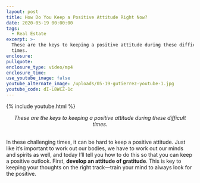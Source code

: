 ```yaml
---
layout: post
title: How Do You Keep a Positive Attitude Right Now?
date: 2020-05-19 00:00:00
tags:
  - Real Estate
excerpt: >-
  These are the keys to keeping a positive attitude during these difficult
  times.
enclosure:
pullquote:
enclosure_type: video/mp4
enclosure_time:
use_youtube_image: false
youtube_alternate_image: /uploads/05-19-gutierrez-youtube-1.jpg
youtube_code: dI-L8WCZ-1c
---
```


{% include youtube.html %}

<center><em>These are the keys to keeping a positive attitude during these difficult times.</em></center>

<br>In these challenging times, it can be hard to keep a positive attitude. Just like it’s important to work out our bodies, we have to work out our minds and spirits as well, and today I’ll tell you how to do this so that you can keep a positive outlook. First, **develop an attitude of gratitude**. This is key to keeping your thoughts on the right track—train your mind to always look for the positive.